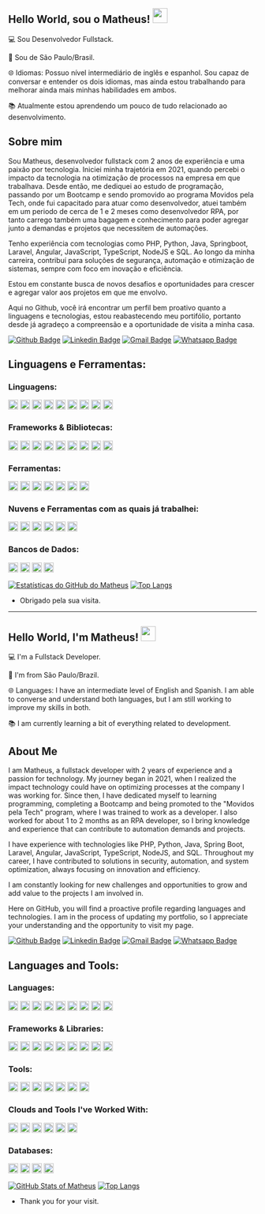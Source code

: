 ## Hello World, sou o Matheus! <img src=https://github.com/TheDudeThatCode/TheDudeThatCode/blob/master/Assets/Earth.gif width="30">

:computer: Sou Desenvolvedor Fullstack.

:house_with_garden: Sou de São Paulo/Brasil.

:globe_with_meridians: Idiomas: Possuo nível intermediário de inglês e espanhol. Sou capaz de conversar e entender os dois idiomas, mas ainda estou trabalhando para melhorar ainda mais minhas habilidades em ambos.

:books: Atualmente estou aprendendo um pouco de tudo relacionado ao desenvolvimento.

## Sobre mim
Sou Matheus, desenvolvedor fullstack com 2 anos de experiência e uma paixão por tecnologia. Iniciei minha trajetória em 2021, quando percebi o impacto da tecnologia na otimização de processos na empresa em que trabalhava. Desde então, me dediquei ao estudo de programação, passando por um Bootcamp e sendo promovido ao programa Movidos pela Tech, onde fui capacitado para atuar como desenvolvedor, atuei também em um periodo de cerca de 1 e 2 meses como desenvolvedor RPA, por tanto carrego também uma bagagem e conhecimento para poder agregar junto a demandas e projetos que necessitem de automações.

Tenho experiência com tecnologias como PHP, Python, Java, Springboot, Laravel, Angular, JavaScript, TypeScript, NodeJS e SQL. Ao longo da minha carreira, contribuí para soluções de segurança, automação e otimização de sistemas, sempre com foco em inovação e eficiência.

Estou em constante busca de novos desafios e oportunidades para crescer e agregar valor aos projetos em que me envolvo.

Aqui no Github, você irá encontrar um perfil bem proativo quanto a linguagens e tecnologias, estou reabastecendo meu portifólio, portanto desde já agradeço a compreensão e a oportunidade de visita a minha casa.

[![Github Badge](https://img.shields.io/badge/-Github-000?style=flat-square&logo=Github&logoColor=white&link=https://www.github.com/matheusflorencio17/)](https://www.github.com/matheusflorencio17/) [![Linkedin Badge](https://img.shields.io/badge/-LinkedIn-blue?style=flat-square&logo=Linkedin&logoColor=white&link=https://www.linkedin.com/in/matheusflorenciofeitosa/)](https://www.linkedin.com/in/matheusflorenciofeitosa/) [![Gmail Badge](https://img.shields.io/badge/Gmail-D14836?style=for-the-badge&logo=gmail&logoColor=white&link=mailto:matheusflorencio78@gmail.com)](mailto:matheusflorencio78@gmail.com) [![Whatsapp Badge](https://img.shields.io/badge/Whatsapp-25D366?style=for-the-badge&logo=whatsapp&logoColor=white&link=https://wa.me/5511913353526)](https://wa.me/5511913353526)

## Linguagens e Ferramentas:

### Linguagens:
<code><img height="20" src="https://img.shields.io/badge/Java-ED8B00?style=for-the-badge&logo=java&logoColor=white"></code>
<code><img height="20" src="https://img.shields.io/badge/Spring-6DB33F?style=for-the-badge&logo=spring&logoColor=white"></code>
<code><img height="20" src="https://img.shields.io/badge/JavaScript-323330?style=for-the-badge&logo=javascript&logoColor=F7DF1E"></code>
<code><img height="20" src="https://img.shields.io/badge/TypeScript-007ACC?style=for-the-badge&logo=typescript&logoColor=white"></code>
<code><img height="20" src="https://img.shields.io/badge/HTML-239120?style=for-the-badge&logo=html5&logoColor=white"></code>
<code><img height="20" src="https://img.shields.io/badge/CSS-239120?&style=for-the-badge&logo=css3&logoColor=white"></code>
<code><img height="20" src="https://img.shields.io/badge/PHP-777BB4?style=for-the-badge&logo=php&logoColor=white"></code>
<code><img height="20" src="https://img.shields.io/badge/Python-3776AB?style=for-the-badge&logo=python&logoColor=white"></code>
<code><img height="20" src="https://img.shields.io/badge/JSON-000000?style=for-the-badge&logo=json&logoColor=white"></code>

### Frameworks & Bibliotecas:
<code><img height="20" src="https://img.shields.io/badge/Angular-DD0031?style=for-the-badge&logo=Angular&logoColor=white"></code>
<code><img height="20" src="https://img.shields.io/badge/Bootstrap-563D7C?style=for-the-badge&logo=Bootstrap&logoColor=white"></code>
<code><img height="20" src="https://img.shields.io/badge/Express-000000?style=for-the-badge&logo=express&logoColor=white"></code>
<code><img height="20" src="https://img.shields.io/badge/Node.js-339933?style=for-the-badge&logo=Node.js&logoColor=white"></code>
<code><img height="20" src="https://img.shields.io/badge/Next.js-000000?style=for-the-badge&logo=Next.js&logoColor=white"></code>
<code><img height="20" src="https://img.shields.io/badge/Fastify-000000?style=for-the-badge&logo=fastify&logoColor=white"></code>
<code><img height="20" src="https://img.shields.io/badge/axios-5A29E1?style=for-the-badge&logo=axios&logoColor=white"></code>
<code><img height="20" src="https://img.shields.io/badge/JUnit-25A162?style=for-the-badge&logo=JUnit&logoColor=white"></code>
<code><img height="20" src="https://img.shields.io/badge/Laravel-FF2D20?style=for-the-badge&logo=Laravel&logoColor=white"></code>

### Ferramentas:
<code><img height="20" src="https://img.shields.io/badge/Postman-FF6C37?style=for-the-badge&logo=Postman&logoColor=white"></code>
<code><img height="20" src="https://img.shields.io/badge/Docker-2496ED?style=for-the-badge&logo=docker&logoColor=white"></code>
<code><img height="20" src="https://img.shields.io/badge/Jenkins-D24939?style=for-the-badge&logo=Jenkins&logoColor=white"></code>
<code><img height="20" src="https://img.shields.io/badge/Power_BI-F2C811?style=for-the-badge&logo=Power-BI&logoColor=white"></code>
<code><img height="20" src="https://img.shields.io/badge/Redis-DD0031?style=for-the-badge&logo=redis&logoColor=white"></code>
<code><img height="20" src="https://img.shields.io/badge/selenium-43B02A?style=for-the-badge&logo=selenium&logoColor=white"></code>
<code><img height="20" src="https://img.shields.io/badge/Puppeteer-000000?style=for-the-badge&logo=puppeteer&logoColor=white"></code>

### Nuvens e Ferramentas com as quais já trabalhei:
<code><img height="20" src="https://img.shields.io/badge/AWS-232F3E?style=for-the-badge&logo=Amazon-AWS&logoColor=white"></code>
<code><img height="20" src="https://img.shields.io/badge/Google%20Cloud-4285F4?style=for-the-badge&logo=Google-Cloud&logoColor=white"></code>
<code><img height="20" src="https://img.shields.io/badge/Kubernetes-326CE5?style=for-the-badge&logo=kubernetes&logoColor=white"></code>
<code><img height="20" src="https://img.shields.io/badge/Azure-0089D6?style=for-the-badge&logo=Microsoft-Azure&logoColor=white"></code>
<code><img height="20" src="https://img.shields.io/badge/Salesforce-00A1E0?style=for-the-badge&logo=salesforce&logoColor=white"></code>
<code><img height="20" src="https://img.shields.io/badge/SAP-003D57?style=for-the-badge&logo=SAP&logoColor=white"></code>

### Bancos de Dados:
<code><img height="20" src="https://img.shields.io/badge/MongoDB-4EA94B?style=for-the-badge&logo=mongodb&logoColor=white"></code>
<code><img height="20" src="https://img.shields.io/badge/MySQL-005C84?style=for-the-badge&logo=mysql&logoColor=white"></code>
<code><img height="20" src="https://img.shields.io/badge/dbeaver-382923?style=for-the-badge&logo=dbeaver&logoColor=white"></code>
<code><img height="20" src="https://img.shields.io/badge/redis-%23DD0031.svg?&style=for-the-badge&logo=redis&logoColor=white"></code>

[![Estatísticas do GitHub do Matheus](https://github-readme-stats.vercel.app/api?username=matheusflorencio17)](https://github.com/matheusflorencio17/github-readme-stats)
[![Top Langs](https://github-readme-stats.vercel.app/api/top-langs/?username=matheusflorencio17&layout=compact)](https://github.com/matheusflorencio17/github-readme-stats)

- Obrigado pela sua visita.

-----------------------------------------------------------------------------------------------------------------------------------------------------------------------------------

## Hello World, I'm Matheus! <img src="https://github.com/TheDudeThatCode/TheDudeThatCode/blob/master/Assets/Earth.gif" width="30">

:computer: I'm a Fullstack Developer.

:house_with_garden: I'm from São Paulo/Brazil.

:globe_with_meridians: Languages: I have an intermediate level of English and Spanish. I am able to converse and understand both languages, but I am still working to improve my skills in both.

:books: I am currently learning a bit of everything related to development.

## About Me
I am Matheus, a fullstack developer with 2 years of experience and a passion for technology. My journey began in 2021, when I realized the impact technology could have on optimizing processes at the company I was working for. Since then, I have dedicated myself to learning programming, completing a Bootcamp and being promoted to the "Movidos pela Tech" program, where I was trained to work as a developer. I also worked for about 1 to 2 months as an RPA developer, so I bring knowledge and experience that can contribute to automation demands and projects.

I have experience with technologies like PHP, Python, Java, Spring Boot, Laravel, Angular, JavaScript, TypeScript, NodeJS, and SQL. Throughout my career, I have contributed to solutions in security, automation, and system optimization, always focusing on innovation and efficiency.

I am constantly looking for new challenges and opportunities to grow and add value to the projects I am involved in.

Here on GitHub, you will find a proactive profile regarding languages and technologies. I am in the process of updating my portfolio, so I appreciate your understanding and the opportunity to visit my page.

[![Github Badge](https://img.shields.io/badge/-Github-000?style=flat-square&logo=Github&logoColor=white&link=https://www.github.com/matheusflorencio17/)](https://www.github.com/matheusflorencio17/) [![Linkedin Badge](https://img.shields.io/badge/-LinkedIn-blue?style=flat-square&logo=Linkedin&logoColor=white&link=https://www.linkedin.com/in/matheusflorenciofeitosa/)](https://www.linkedin.com/in/matheusflorenciofeitosa/) [![Gmail Badge](https://img.shields.io/badge/Gmail-D14836?style=for-the-badge&logo=gmail&logoColor=white&link=mailto:matheusflorencio78@gmail.com)](mailto:matheusflorencio78@gmail.com) [![Whatsapp Badge](https://img.shields.io/badge/Whatsapp-25D366?style=for-the-badge&logo=whatsapp&logoColor=white&link=https://wa.me/5511913353526)](https://wa.me/5511913353526)

## Languages and Tools:

### Languages:
<code><img height="20" src="https://img.shields.io/badge/Java-ED8B00?style=for-the-badge&logo=java&logoColor=white"></code>
<code><img height="20" src="https://img.shields.io/badge/Spring-6DB33F?style=for-the-badge&logo=spring&logoColor=white"></code>
<code><img height="20" src="https://img.shields.io/badge/JavaScript-323330?style=for-the-badge&logo=javascript&logoColor=F7DF1E"></code>
<code><img height="20" src="https://img.shields.io/badge/TypeScript-007ACC?style=for-the-badge&logo=typescript&logoColor=white"></code>
<code><img height="20" src="https://img.shields.io/badge/HTML-239120?style=for-the-badge&logo=html5&logoColor=white"></code>
<code><img height="20" src="https://img.shields.io/badge/CSS-239120?&style=for-the-badge&logo=css3&logoColor=white"></code>
<code><img height="20" src="https://img.shields.io/badge/PHP-777BB4?style=for-the-badge&logo=php&logoColor=white"></code>
<code><img height="20" src="https://img.shields.io/badge/Python-3776AB?style=for-the-badge&logo=python&logoColor=white"></code>
<code><img height="20" src="https://img.shields.io/badge/JSON-000000?style=for-the-badge&logo=json&logoColor=white"></code>

### Frameworks & Libraries:
<code><img height="20" src="https://img.shields.io/badge/Angular-DD0031?style=for-the-badge&logo=Angular&logoColor=white"></code>
<code><img height="20" src="https://img.shields.io/badge/Bootstrap-563D7C?style=for-the-badge&logo=Bootstrap&logoColor=white"></code>
<code><img height="20" src="https://img.shields.io/badge/Express-000000?style=for-the-badge&logo=express&logoColor=white"></code>
<code><img height="20" src="https://img.shields.io/badge/Node.js-339933?style=for-the-badge&logo=Node.js&logoColor=white"></code>
<code><img height="20" src="https://img.shields.io/badge/Next.js-000000?style=for-the-badge&logo=Next.js&logoColor=white"></code>
<code><img height="20" src="https://img.shields.io/badge/Fastify-000000?style=for-the-badge&logo=fastify&logoColor=white"></code>
<code><img height="20" src="https://img.shields.io/badge/axios-5A29E1?style=for-the-badge&logo=axios&logoColor=white"></code>
<code><img height="20" src="https://img.shields.io/badge/JUnit-25A162?style=for-the-badge&logo=JUnit&logoColor=white"></code>
<code><img height="20" src="https://img.shields.io/badge/Laravel-FF2D20?style=for-the-badge&logo=Laravel&logoColor=white"></code>

### Tools:
<code><img height="20" src="https://img.shields.io/badge/Postman-FF6C37?style=for-the-badge&logo=Postman&logoColor=white"></code>
<code><img height="20" src="https://img.shields.io/badge/Docker-2496ED?style=for-the-badge&logo=docker&logoColor=white"></code>
<code><img height="20" src="https://img.shields.io/badge/Jenkins-D24939?style=for-the-badge&logo=Jenkins&logoColor=white"></code>
<code><img height="20" src="https://img.shields.io/badge/Power_BI-F2C811?style=for-the-badge&logo=Power-BI&logoColor=white"></code>
<code><img height="20" src="https://img.shields.io/badge/Redis-DD0031?style=for-the-badge&logo=redis&logoColor=white"></code>
<code><img height="20" src="https://img.shields.io/badge/selenium-43B02A?style=for-the-badge&logo=selenium&logoColor=white"></code>
<code><img height="20" src="https://img.shields.io/badge/Puppeteer-000000?style=for-the-badge&logo=puppeteer&logoColor=white"></code>

### Clouds and Tools I've Worked With:
<code><img height="20" src="https://img.shields.io/badge/AWS-232F3E?style=for-the-badge&logo=Amazon-AWS&logoColor=white"></code>
<code><img height="20" src="https://img.shields.io/badge/Google%20Cloud-4285F4?style=for-the-badge&logo=Google-Cloud&logoColor=white"></code>
<code><img height="20" src="https://img.shields.io/badge/Kubernetes-326CE5?style=for-the-badge&logo=kubernetes&logoColor=white"></code>
<code><img height="20" src="https://img.shields.io/badge/Azure-0089D6?style=for-the-badge&logo=Microsoft-Azure&logoColor=white"></code>
<code><img height="20" src="https://img.shields.io/badge/Salesforce-00A1E0?style=for-the-badge&logo=salesforce&logoColor=white"></code>
<code><img height="20" src="https://img.shields.io/badge/SAP-003D57?style=for-the-badge&logo=SAP&logoColor=white"></code>

### Databases:
<code><img height="20" src="https://img.shields.io/badge/MongoDB-4EA94B?style=for-the-badge&logo=mongodb&logoColor=white"></code>
<code><img height="20" src="https://img.shields.io/badge/MySQL-005C84?style=for-the-badge&logo=mysql&logoColor=white"></code>
<code><img height="20" src="https://img.shields.io/badge/dbeaver-382923?style=for-the-badge&logo=dbeaver&logoColor=white"></code>
<code><img height="20" src="https://img.shields.io/badge/redis-%23DD0031.svg?&style=for-the-badge&logo=redis&logoColor=white"></code>

[![GitHub Stats of Matheus](https://github-readme-stats.vercel.app/api?username=matheusflorencio17)](https://github.com/matheusflorencio17/github-readme-stats)
[![Top Langs](https://github-readme-stats.vercel.app/api/top-langs/?username=matheusflorencio17&layout=compact)](https://github.com/matheusflorencio17/github-readme-stats)

- Thank you for your visit.
